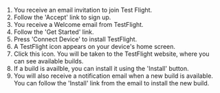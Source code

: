 1. You receive an email invitation to join Test Flight.
2. Follow the 'Accept' link to sign up.
3. You receive a Welcome email from TestFlight.
4. Follow the 'Get Started' link.
5. Press 'Connect Device' to install TestFlight.
6. A TestFlight icon appears on your device's home screen.
7. Click this icon. You will be taken to the TestFlight website,
   where you can see available builds.
8. If a build is availble, you can install it using the 'Install' button.
9. You will also receive a notification email when a new build is available.
   You can follow the 'Install' link from the email to install the new build.
